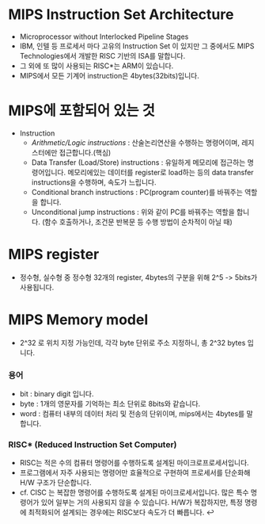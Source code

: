 # MIPS Instruction Set Architecture

- Microprocessor without Interlocked Pipeline Stages
- IBM, 인텔 등 프로세서 마다 고유의 Instruction Set 이 있지만 그 중에서도 MIPS Technologies에서 개발한 RISC 기반의 ISA를 말합니다.
- 그 외에 또 많이 사용되는 RISC\*는 ARM이 있습니다.
- MIPS에서 모든 기계어 instruction은 4bytes(32bits)입니다.

# MIPS에 포함되어 있는 것

- Instruction
  - _Arithmetic/Logic instructions_ : 산술논리연산을 수행하는 명령어이며, 레지스터에만 접근합니다.(핵심)
  - Data Transfer (Load/Store) instructions : 유일하게 메모리에 접근하는 명령어입니다. 메모리에있는 데이터를 register로 load하는 등의 data transfer instructions을 수행하며, 속도가 느립니다.
  - Conditional branch instructions : PC(program counter)를 바꿔주는 역할을 합니다.
  - Unconditional jump instructions : 위와 같이 PC를 바꿔주는 역할을 합니다. (함수 호출하거나, 조건문 반복문 등 수행 방법이 순차적이 아닐 때)

# MIPS register

- 정수형, 실수형 중 정수형 32개의 register, 4bytes의 구분을 위해 2^5 -> 5bits가 사용됩니다.

# MIPS Memory model

- 2^32 로 위치 지정 가능인데, 각각 byte 단위로 주소 지정하니, 총 2^32 bytes 입니다.

### 용어

- bit : binary digit 입니다.
- byte : 1개의 영문자를 기억하는 최소 단위로 8bits와 같습니다.
- word : 컴퓨터 내부의 데이터 처리 및 전송의 단위이며, mips에서는 4bytes를 말합니다.

### RISC\* (Reduced Instruction Set Computer)

- RISC는 적은 수의 컴퓨터 명령어를 수행하도록 설계된 마이크로프로세서입니다.
- 프로그램에서 자주 사용되는 명령어만 효율적으로 구현하여 프로세서를 단순화해 H/W 구조가 단순합니다.
- cf. CISC 는 복잡한 명령어를 수행하도록 설계된 마이크로세서입니다. 많은 특수 명령어가 있어 일부는 거의 사용되지 않을 수 있습니다. H/W가 복잡하지만, 특정 명령에 최적화되어 설계되는 경우에는 RISC보다 속도가 더 빠릅니다. ↩
